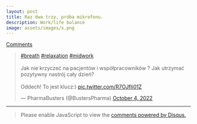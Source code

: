```yaml
---
layout: post
title: Raz dwa trzy, próba mikrofonu.
description: Work/life balance
image: assets/images/x.png
---
```

<a href="https://www.pharmabusters.pl/2022/10/12/raz-dwa-trzy-proba-mikrofonu.html#disqus_thread">Comments</a>

<blockquote class="twitter-tweet tw-align-center"><p lang="pl" dir="ltr"><a href="https://twitter.com/hashtag/breath?src=hash&amp;ref_src=twsrc%5Etfw">#breath</a> <a href="https://twitter.com/hashtag/relaxation?src=hash&amp;ref_src=twsrc%5Etfw">#relaxation</a> <a href="https://twitter.com/hashtag/midwork?src=hash&amp;ref_src=twsrc%5Etfw">#midwork</a> <br><br>Jak nie krzyczeć na pacjentów i współpracowników ? Jak utrzymać pozytywny nastrój cały dzień? <br><br>Oddech! To jest klucz:) <a href="https://t.co/R7OJfIi01Z">pic.twitter.com/R7OJfIi01Z</a></p>&mdash; PharmaBusters (@BustersPharma) <a href="https://twitter.com/BustersPharma/status/1577253495052242944?ref_src=twsrc%5Etfw">October 4, 2022</a></blockquote> <script async src="https://platform.twitter.com/widgets.js" charset="utf-8"></script> 


<hr class="major" />
		
<blockquote>	
		<div id="disqus_thread"></div>
<script>
    /**
    *  RECOMMENDED CONFIGURATION VARIABLES: EDIT AND UNCOMMENT THE SECTION BELOW TO INSERT DYNAMIC VALUES FROM YOUR PLATFORM OR CMS.
    *  LEARN WHY DEFINING THESE VARIABLES IS IMPORTANT: https://disqus.com/admin/universalcode/#configuration-variables    */
    /*
    var disqus_config = function () {
    this.page.url = 'https://www.pharmabusters.pl/2022/10/12/raz-dwa-trzy-proba-mikrofonu.html';  // Replace PAGE_URL with your page's canonical URL variable
    this.page.identifier = razdwatrzy; // Replace PAGE_IDENTIFIER with your page's unique identifier variable
    };
    */
    (function() { // DON'T EDIT BELOW THIS LINE
    var d = document, s = d.createElement('script');
    s.src = 'https://pharmabusters.disqus.com/embed.js';
    s.setAttribute('data-timestamp', +new Date());
    (d.head || d.body).appendChild(s);
    })();
</script>
<noscript>Please enable JavaScript to view the <a href="https://disqus.com/?ref_noscript">comments powered by Disqus.</a></noscript>
<script id="dsq-count-scr" src="//pharmabusters.disqus.com/count.js" async></script>
</blockquote>	


